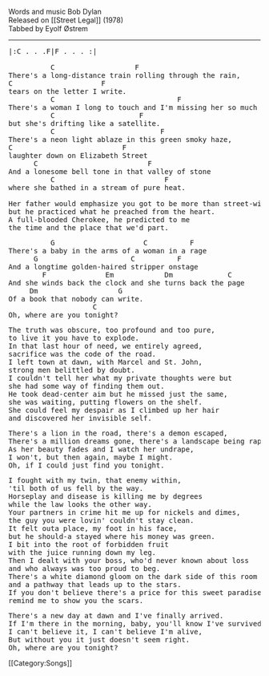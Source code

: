 Words and music Bob Dylan<br>
Released on [[Street Legal]] (1978)<br>
Tabbed by Eyolf Østrem

----
<pre class="verse">
|:C . . .F|F . . . :|

          C                   F
There's a long-distance train rolling through the rain,
C                     F
tears on the letter I write.
          C                             F
There's a woman I long to touch and I'm missing her so much
          C                    F
but she's drifting like a satellite.
          C                         F
There's a neon light ablaze in this green smoky haze,
C                          F
laughter down on Elizabeth Street
      C                          F
And a lonesome bell tone in that valley of stone
          C                          F
where she bathed in a stream of pure heat.

Her father would emphasize you got to be more than street-wise
but he practiced what he preached from the heart.
A full-blooded Cherokee, he predicted to me
the time and the place that we'd part.
</pre>

<pre class="refrain">
          G                     C          F
There's a baby in the arms of a woman in a rage
      G                      C          F
And a longtime golden-haired stripper onstage
        F              Em            Dm             C
And she winds back the clock and she turns back the page
     Dm                   G
Of a book that nobody can write.
                    C
Oh, where are you tonight?
</pre>

<pre class="verse">
The truth was obscure, too profound and too pure,
to live it you have to explode.
In that last hour of need, we entirely agreed,
sacrifice was the code of the road.
I left town at dawn, with Marcel and St. John,
strong men belittled by doubt.
I couldn't tell her what my private thoughts were but
she had some way of finding them out.
He took dead-center aim but he missed just the same,
she was waiting, putting flowers on the shelf.
She could feel my despair as I climbed up her hair
and discovered her invisible self.
</pre>

<pre class="refrain">
There's a lion in the road, there's a demon escaped,
There's a million dreams gone, there's a landscape being raped,
As her beauty fades and I watch her undrape,
I won't, but then again, maybe I might.
Oh, if I could just find you tonight.
</pre>

<pre class="verse">
I fought with my twin, that enemy within,
'til both of us fell by the way.
Horseplay and disease is killing me by degrees
while the law looks the other way.
Your partners in crime hit me up for nickels and dimes,
the guy you were lovin' couldn't stay clean.
It felt outa place, my foot in his face,
but he should-a stayed where his money was green.
I bit into the root of forbidden fruit
with the juice running down my leg.
Then I dealt with your boss, who'd never known about loss
and who always was too proud to beg.
There's a white diamond gloom on the dark side of this room
and a pathway that leads up to the stars.
If you don't believe there's a price for this sweet paradise,
remind me to show you the scars.
</pre>

<pre class="refrain">
There's a new day at dawn and I've finally arrived.
If I'm there in the morning, baby, you'll know I've survived.
I can't believe it, I can't believe I'm alive,
But without you it just doesn't seem right.
Oh, where are you tonight?
</pre>

[[Category:Songs]]